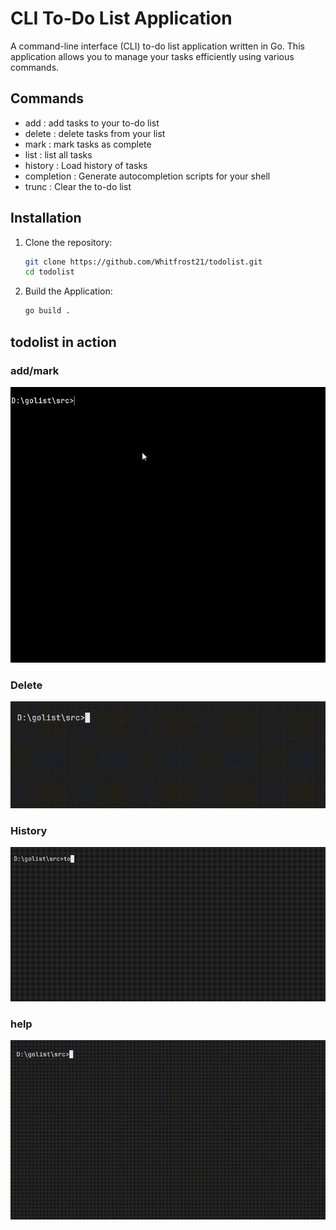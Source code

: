 # CLI To-Do List Application

A  command-line interface (CLI) to-do list application written in Go. This application allows you to manage your tasks efficiently using various commands.

## Commands 

- add : add tasks to your to-do list
- delete : delete tasks from your list
- mark : mark tasks as complete
- list :  list all tasks
- history : Load history of tasks
- completion : Generate autocompletion scripts for your shell
- trunc : Clear the to-do list

## Installation

1. Clone the repository:
   ```bash
   git clone https://github.com/Whitfrost21/todolist.git
   cd todolist

2. Build the Application:
   
   ```bash
   go build .
   ```

## todolist in action
### add/mark
![](https://raw.githubusercontent.com/Whitfrost21/todolist/main/assests/working.gif)

### Delete
![](https://raw.githubusercontent.com/Whitfrost21/todolist/main/assests/delete.gif)

### History
![](https://raw.githubusercontent.com/Whitfrost21/todolist/main/assests/history.gif)

### help
![](https://raw.githubusercontent.com/Whitfrost21/todolist/main/assests/todohelp.gif)


